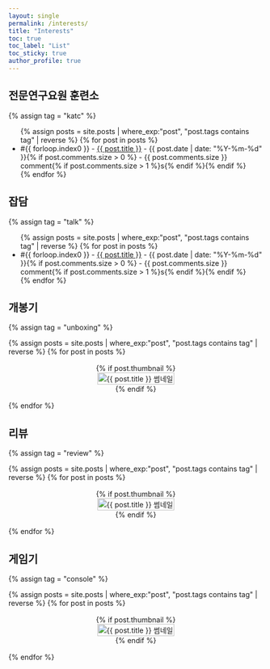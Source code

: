 ```yaml
---
layout: single
permalink: /interests/
title: "Interests"
toc: true
toc_label: "List"
toc_sticky: true
author_profile: true
---
```


## 전문연구요원 훈련소

{% assign tag = "katc" %}

<ul>
{% assign posts = site.posts | where_exp:"post", "post.tags contains tag" | reverse %}
{% for post in posts %}
  <li><span>#{{ forloop.index0 }}</span> - <a href="{{ post.url }}">{{ post.title }}</a> - {{ post.date | date: "%Y-%m-%d" }}{% if post.comments.size > 0 %} - {{ post.comments.size }} comment{% if post.comments.size > 1 %}s{% endif %}{% endif %}</li>
{% endfor %}
</ul>

## 잡담

{% assign tag = "talk" %}

<ul>
{% assign posts = site.posts | where_exp:"post", "post.tags contains tag" | reverse %}
{% for post in posts %}
  <li><span>#{{ forloop.index0 }}</span> - <a href="{{ post.url }}">{{ post.title }}</a> - {{ post.date | date: "%Y-%m-%d" }}{% if post.comments.size > 0 %} - {{ post.comments.size }} comment{% if post.comments.size > 1 %}s{% endif %}{% endif %}</li>
{% endfor %}
</ul>

## 개봉기

{% assign tag = "unboxing" %}

<style>
  .grid-container {
    display: grid;
    grid-template-columns: repeat(auto-fill, minmax(250px, 1fr));
    gap: 16px;
  }

  .grid-item {
    display: flex;
    flex-direction: column;
    align-items: center;
  }
</style>

<div class="grid-container">
{% assign posts = site.posts | where_exp:"post", "post.tags contains tag" | reverse %}
{% for post in posts %}
  <div class="grid-item">
    {% if post.thumbnail %}
      <a href="{{ post.url }}">
        <img src="{{ post.thumbnail }}" alt="{{ post.title }} 썸네일" style="width: 100%; height: auto;">
      </a>
    {% endif %}
  </div>
{% endfor %}
</div>

## 리뷰

{% assign tag = "review" %}

<style>
  .grid-container {
    display: grid;
    grid-template-columns: repeat(auto-fill, minmax(250px, 1fr));
    gap: 16px;
  }

  .grid-item {
    display: flex;
    flex-direction: column;
    align-items: center;
  }
</style>

<div class="grid-container">
{% assign posts = site.posts | where_exp:"post", "post.tags contains tag" | reverse %}
{% for post in posts %}
  <div class="grid-item">
    {% if post.thumbnail %}
      <a href="{{ post.url }}">
        <img src="{{ post.thumbnail }}" alt="{{ post.title }} 썸네일" style="width: 100%; height: auto;">
      </a>
    {% endif %}
  </div>
{% endfor %}
</div>

## 게임기

{% assign tag = "console" %}

<style>
  .grid-container {
    display: grid;
    grid-template-columns: repeat(auto-fill, minmax(250px, 1fr));
    gap: 16px;
  }

  .grid-item {
    display: flex;
    flex-direction: column;
    align-items: center;
  }
</style>

<div class="grid-container">
{% assign posts = site.posts | where_exp:"post", "post.tags contains tag" | reverse %}
{% for post in posts %}
  <div class="grid-item">
    {% if post.thumbnail %}
      <a href="{{ post.url }}">
        <img src="{{ post.thumbnail }}" alt="{{ post.title }} 썸네일" style="width: 100%; height: auto;">
      </a>
    {% endif %}
  </div>
{% endfor %}
</div>